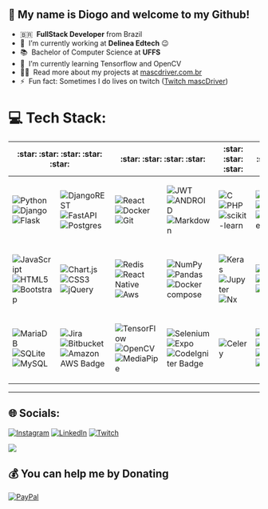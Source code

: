 ## 👋 My name is Diogo and welcome to my Github!

- 🇧🇷 &nbsp;**FullStack Developer** from Brazil
- 🔭 &nbsp;I’m currently working at **Delinea Edtech** :wink:
- 📚 &nbsp;Bachelor of Computer Science at **UFFS**
- 🌱 &nbsp;I’m currently learning Tensorflow and OpenCV
- 👨‍💻 &nbsp;Read more about my projects at [mascdriver.com.br](https://mascdriver.com.br/)
- ⚡ &nbsp;Fun fact: Sometimes I do lives on twitch ([Twitch mascDriver](https://www.twitch.tv/mascDriver))

# 💻 Tech Stack:

<table>
  <thead>
    <tr>
      <th colspan="2" title="5/5">:star:	:star:	:star:	:star:	:star:	</th>
      <th colspan="2" title="4/5">:star:	:star:	:star:	:star:</th>
      <th colspan="1" title="3/5">:star:	:star:	:star:</th>
      <th colspan="1" title="2/5">:star:	:star:</th>
    </tr>
  </thead>
  <tbody>
    <tr>
      <td>

![Python](https://img.shields.io/badge/python-3670A0?style=for-the-badge&logo=python&logoColor=ffdd54)
![Django](https://img.shields.io/badge/django-%23092E20.svg?style=for-the-badge&logo=django&logoColor=white)
![Flask](https://img.shields.io/badge/flask-%23000.svg?style=for-the-badge&logo=flask&logoColor=white)
</td>
<td>

![DjangoREST](https://img.shields.io/badge/DJANGO-REST-ff1709?style=for-the-badge&logo=django&logoColor=white&color=ff1709&labelColor=gray)
![FastAPI](https://img.shields.io/badge/FastAPI-005571?style=for-the-badge&logo=fastapi)
![Postgres](https://img.shields.io/badge/postgres-%23316192.svg?style=for-the-badge&logo=postgresql&logoColor=white)
</td>
<td>

![React](https://img.shields.io/badge/react-%2320232a.svg?style=for-the-badge&logo=react&logoColor=%2361DAFB)
![Docker](https://img.shields.io/badge/docker-%230db7ed.svg?style=for-the-badge&logo=docker&logoColor=white)
![Git](https://img.shields.io/badge/git-%23F05033.svg?style=for-the-badge&logo=git&logoColor=white)
</td>
<td>

![JWT](https://img.shields.io/badge/JWT-black?style=for-the-badge&logo=JSON%20web%20tokens)
![ANDROID](https://img.shields.io/badge/android-%2320232a.svg?style=for-the-badge&logo=android&logoColor=%a4c639)
![Markdown](https://img.shields.io/badge/markdown-%23000000.svg?style=for-the-badge&logo=markdown&logoColor=white)
</td>
<td>

![C](https://img.shields.io/badge/c-%2300599C.svg?style=for-the-badge&logo=c&logoColor=white)
![PHP](https://img.shields.io/badge/php-%23777BB4.svg?style=for-the-badge&logo=php&logoColor=white)
![scikit-learn](https://img.shields.io/badge/scikit--learn-%23F7931E.svg?style=for-the-badge&logo=scikit-learn&logoColor=white)
</td>
<td>

![Nginx](https://img.shields.io/badge/nginx-%23009639.svg?style=for-the-badge&logo=nginx&logoColor=white)
![Jenkins](https://img.shields.io/badge/jenkins-%232C5263.svg?style=for-the-badge&logo=jenkins&logoColor=white)
![Kubernetes](https://img.shields.io/badge/kubernetes-%23326ce5.svg?style=for-the-badge&logo=kubernetes&logoColor=white)
</td>
</tr>
<tr>
<td>

![JavaScript](https://img.shields.io/badge/javascript-%23323330.svg?style=for-the-badge&logo=javascript&logoColor=%23F7DF1E)
![HTML5](https://img.shields.io/badge/html5-%23E34F26.svg?style=for-the-badge&logo=html5&logoColor=white)
![Bootstrap](https://img.shields.io/badge/bootstrap-%23563D7C.svg?style=for-the-badge&logo=bootstrap&logoColor=white)
</td>
<td>

![Chart.js](https://img.shields.io/badge/chart.js-F5788D.svg?style=for-the-badge&logo=chart.js&logoColor=white)
![CSS3](https://img.shields.io/badge/css3-%231572B6.svg?style=for-the-badge&logo=css3&logoColor=white)
![jQuery](https://img.shields.io/badge/jquery-%230769AD.svg?style=for-the-badge&logo=jquery&logoColor=white)
</td>
<td>

![Redis](https://img.shields.io/badge/redis-%23DD0031.svg?style=for-the-badge&logo=redis&logoColor=white)
![React Native](https://img.shields.io/badge/react_native-%2320232a.svg?style=for-the-badge&logo=react&logoColor=%2361DAFB)
![Aws](https://img.shields.io/badge/AWS-%23232F3E.svg?style=for-the-badge&logo=amazon-aws&logoColor=white)

</td>
<td>

![NumPy](https://img.shields.io/badge/numpy-%23013243.svg?style=for-the-badge&logo=numpy&logoColor=white)
![Pandas](https://img.shields.io/badge/pandas-%23150458.svg?style=for-the-badge&logo=pandas&logoColor=white)
![Docker compose](https://img.shields.io/badge/docker_compose-%230db7ed.svg?style=for-the-badge&logo=docker&logoColor=white)
</td>
<td>

![Keras](https://img.shields.io/badge/Keras-%23D00000.svg?style=for-the-badge&logo=Keras&logoColor=white)
![Jupyter](https://img.shields.io/badge/Jupyter-%23F37626.svg?style=for-the-badge&logo=Jupyter&logoColor=white)
![Nx](https://img.shields.io/badge/Nx-123456?style=for-the-badge&logo=NX&logoColor=white)
</td>
<td>

![PyTorch](https://img.shields.io/badge/PyTorch-%23EE4C2C.svg?style=for-the-badge&logo=PyTorch&logoColor=white)
![SciPy](https://img.shields.io/badge/SciPy-%230C55A5.svg?style=for-the-badge&logo=scipy&logoColor=%white)
![Vagrant](https://img.shields.io/badge/vagrant-%231563FF.svg?style=for-the-badge&logo=vagrant&logoColor=white)
</td>
</tr>
<tr>
<td> 

![MariaDB](https://img.shields.io/badge/MariaDB-003545?style=for-the-badge&logo=mariadb&logoColor=white)
![SQLite](https://img.shields.io/badge/sqlite-%2307405e.svg?style=for-the-badge&logo=sqlite&logoColor=white)
![MySQL](https://img.shields.io/badge/mysql-%2300f.svg?style=for-the-badge&logo=mysql&logoColor=white)
</td>
<td>
  
![Jira](https://img.shields.io/badge/jira-%230A0FFF.svg?style=for-the-badge&logo=jira&logoColor=white)
![Bitbucket](https://img.shields.io/badge/bitbucket-%230A0FFF.svg?style=for-the-badge&logo=bitbucket&logoColor=white)
![Amazon AWS Badge](https://img.shields.io/badge/Amazon%20AWS-232F3E?logo=amazonaws&logoColor=fff&style=for-the-badge)
</td>
<td>

![TensorFlow](https://img.shields.io/badge/TensorFlow-%23FF6F00.svg?style=for-the-badge&logo=TensorFlow&logoColor=white)
![OpenCV](https://img.shields.io/badge/OpenCV-%23white.svg?style=for-the-badge&logo=OpenCV&logoColor=white)
![MediaPipe](https://img.shields.io/badge/MediaPipe-%23000000.svg?style=for-the-badge&logo=MediaPipe&logoColor=white)
</td>
<td>

![Selenium](https://img.shields.io/badge/Selenium-%230A0A0A.svg?style=for-the-badge&logo=Selenium&logoColor=white)
![Expo](https://img.shields.io/badge/Expo-000020?style=for-the-badge&logo=Expo&logoColor=white)
![CodeIgniter Badge](https://img.shields.io/badge/CodeIgniter-EF4223?logo=codeigniter&logoColor=fff&style=for-the-badge)
</td>

<td>

![Celery](https://img.shields.io/badge/Celery-%2300B265.svg?style=for-the-badge&logo=Celery&logoColor=white)
</td>

<td>

![Java](https://img.shields.io/badge/java-%23ED8B00.svg?style=for-the-badge&logo=java&logoColor=white)
![Dart](https://img.shields.io/badge/dart-%230175C2.svg?style=for-the-badge&logo=dart&logoColor=white)
![Haskell](https://img.shields.io/badge/Haskell-5e5086?style=for-the-badge&logo=haskell&logoColor=white)
![Flutter](https://img.shields.io/badge/Flutter-%2302569B.svg?style=for-the-badge&logo=Flutter&logoColor=white)

</td>
</tr>
</tbody>
</table>

---

## 🌐 Socials:

[![Instagram](https://img.shields.io/badge/Instagram-%23E4405F.svg?logo=Instagram&logoColor=white)](https://instagram.com/mascDriver)
[![LinkedIn](https://img.shields.io/badge/LinkedIn-%230077B5.svg?logo=linkedin&logoColor=white)](https://linkedin.com/in/diogo-baltazar-do-nascimento)
[![Twitch](https://img.shields.io/badge/Twitch-%239146FF.svg?logo=Twitch&logoColor=white)](https://twitch.tv/mascDriver)

[![](https://visitcount.itsvg.in/api?id=mascDriver&icon=0&color=2)](https://visitcount.itsvg.in)

## 💰 You can help me by Donating

[![PayPal](https://img.shields.io/badge/PayPal-00457C?style=for-the-badge&logo=paypal&logoColor=white)](https://www.paypal.com/donate/?business=RX23AUB8ZBN2Q&no_recurring=0&currency_code=BRL)


<!-- Proudly created with GPRM ( https://gprm.itsvg.in ) -->
